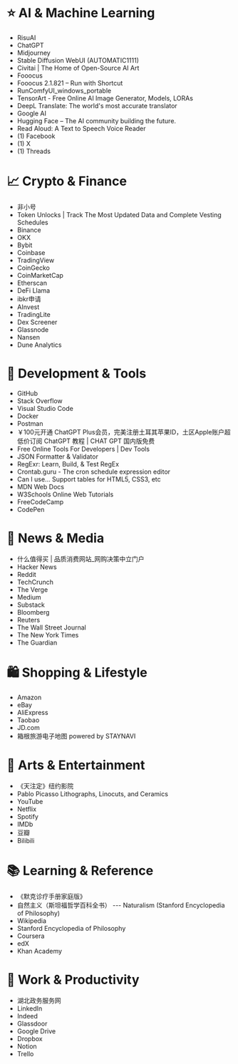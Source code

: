 # ⭐ AI & Machine Learning
- RisuAI
- ChatGPT
- Midjourney
- Stable Diffusion WebUI (AUTOMATIC1111)
- Civitai | The Home of Open-Source AI Art
- Fooocus
- Fooocus 2.1.821 – Run with Shortcut
- RunComfyUI_windows_portable
- TensorArt - Free Online AI Image Generator, Models, LORAs
- DeepL Translate: The world's most accurate translator
- Google AI
- Hugging Face – The AI community building the future.
- Read Aloud: A Text to Speech Voice Reader
- (1) Facebook
- (1) X
- (1) Threads

# 📈 Crypto & Finance
- 非小号
- Token Unlocks | Track The Most Updated Data and Complete Vesting Schedules
- Binance
- OKX
- Bybit
- Coinbase
- TradingView
- CoinGecko
- CoinMarketCap
- Etherscan
- DeFi Llama
- ibkr申请
- AInvest
- TradingLite
- Dex Screener
- Glassnode
- Nansen
- Dune Analytics

# 🔧 Development & Tools
- GitHub
- Stack Overflow
- Visual Studio Code
- Docker
- Postman
- ￥100元开通 ChatGPT Plus会员，完美注册土耳其苹果ID，土区Apple账户超低价订阅 ChatGPT 教程 | CHAT GPT 国内版免费
- Free Online Tools For Developers | Dev Tools
- JSON Formatter & Validator
- RegExr: Learn, Build, & Test RegEx
- Crontab.guru - The cron schedule expression editor
- Can I use... Support tables for HTML5, CSS3, etc
- MDN Web Docs
- W3Schools Online Web Tutorials
- FreeCodeCamp
- CodePen

# 📰 News & Media
- 什么值得买 | 品质消费网站_网购决策中立门户
- Hacker News
- Reddit
- TechCrunch
- The Verge
- Medium
- Substack
- Bloomberg
- Reuters
- The Wall Street Journal
- The New York Times
- The Guardian

# 🛍️ Shopping & Lifestyle
- Amazon
- eBay
- AliExpress
- Taobao
- JD.com
- 箱根旅游电子地图 powered by STAYNAVI

# 🎨 Arts & Entertainment
- 《天注定》纽约影院
- Pablo Picasso Lithographs, Linocuts, and Ceramics
- YouTube
- Netflix
- Spotify
- IMDb
- 豆瓣
- Bilibili

# 📚 Learning & Reference
- 《默克诊疗手册家庭版》
- 自然主义（斯坦福哲学百科全书） --- Naturalism (Stanford Encyclopedia of Philosophy)
- Wikipedia
- Stanford Encyclopedia of Philosophy
- Coursera
- edX
- Khan Academy

# 💼 Work & Productivity
- 湖北政务服务网
- LinkedIn
- Indeed
- Glassdoor
- Google Drive
- Dropbox
- Notion
- Trello
